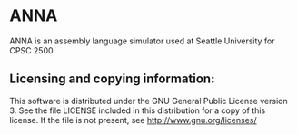 ANNA
=====
ANNA is an assembly language simulator used at Seattle University for CPSC 2500

Licensing and copying information:
----------------------------------

This software is distributed under the GNU General Public License version 3.
See the file LICENSE included in this distribution for a copy of this license.
If the file is not present, see <http://www.gnu.org/licenses/>

